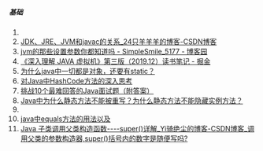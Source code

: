 
##### 基础
1. 
2. [JDK、JRE、JVM和javac的关系_24只羊羊羊的博客-CSDN博客](https://blog.csdn.net/qq_36582604/article/details/82664881)
3. [jvm的那些设置参数你都知道吗 - SimpleSmile_5177 - 博客园](https://www.cnblogs.com/Simple-Object/p/10272326.html)
4. [《深入理解 JAVA 虚拟机》第三版（2019.12）读书笔记 - 掘金](https://juejin.cn/post/6844904039994359821)
5. [为什么java中一切都是对象，还要有static？](https://mp.weixin.qq.com/s?__biz=MzAxMjEwMzQ5MA==&mid=2448888535&idx=1&sn=46e8ee43b63689264bec40155446ec45)
6. [对Java中HashCode方法的深入思考](https://mp.weixin.qq.com/s?__biz=MzAxNjM2MTk0Ng==&mid=2247488414&idx=2&sn=04701660fd615ab0365454eddd51df74)
7. [挑战10个最难回答的Java面试题（附答案）](https://mp.weixin.qq.com/s?__biz=MzAxNjk4ODE4OQ==&mid=2247486329&idx=1&sn=d0739cb1139ea63bd056b1d75b8f8059)
8. [Java中为什么静态方法不能被重写？为什么静态方法不能隐藏实例方法？](https://blog.csdn.net/dawn_after_dark/article/details/74357049)
9. 
10. [java中equals方法的用法以及](https://www.cnblogs.com/bluestorm/archive/2012/03/02/2377615.html)
11. [Java 子类调用父类构造函数----super()详解_Yi骑绝尘的博客-CSDN博客_调用父类的参数构造器,super()括号内的数字是随便写吗?](https://blog.csdn.net/abe_abd/article/details/75255577)









